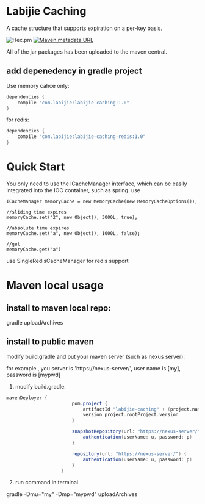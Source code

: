 # Labijie Caching
A cache structure that supports expiration on a per-key basis.


![Hex.pm](https://img.shields.io/hexpm/l/plug.svg)
[![Maven metadata URL](https://img.shields.io/maven-metadata/v/http/central.maven.org/maven2/com/labijie/labijie-caching/maven-metadata.xml.svg)](http://central.maven.org/maven2/com/labijie/labijie-caching)

All of the jar packages has been uploaded to the maven central.


## add depenedency in gradle project

Use memory cahce only:
```groovy
dependencies {
    compile "com.labijie:labijie-caching:1.0"
}
```

for redis:
```groovy
dependencies {
    compile "com.labijie:labijie-caching-redis:1.0"
}
```

# Quick Start
You only need to use the ICacheManager interface, which can be easily integrated into the IOC container, such as spring.
use 

```
ICacheManager memoryCache = new MemoryCache(new MemoryCacheOptions());

//sliding time expires
memoryCache.set("2", new Object(), 3000L, true);

//absolute time expires
memoryCache.set("a", new Object(), 1000L, false);

//get
memoryCache.get("a")

```


use SingleRedisCacheManager for redis support

# Maven local usage

## install to maven local repo:
gradle uploadArchives

## install to public maven

modify build.gradle and put your maven server (such as nexus server):

for example , you server is 'https://nexus-server/', user name is [my], password is [mypwd]
1. modify build.gradle:
```groovy
mavenDeployer {
                        pom.project {
                            artifactId "labijie-caching" + (project.name == "core" ?  "" : "-" + project.name)
                            version project.rootProject.version
                        }

                        snapshotRepository(url: "https://nexus-server/") {
                            authentication(userName: u, password: p)
                        }

                        repository(url: "https://nexus-server/") {
                            authentication(userName: u, password: p)
                        }
                    }
```  

2. run command in terminal

gradle -Dmu="my" -Dmp="mypwd" uploadArchives

